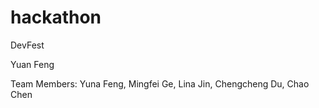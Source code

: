 # hackathon
DevFest


Yuan Feng

Team Members:
Yuna Feng, Mingfei Ge, Lina Jin, Chengcheng Du, Chao Chen

